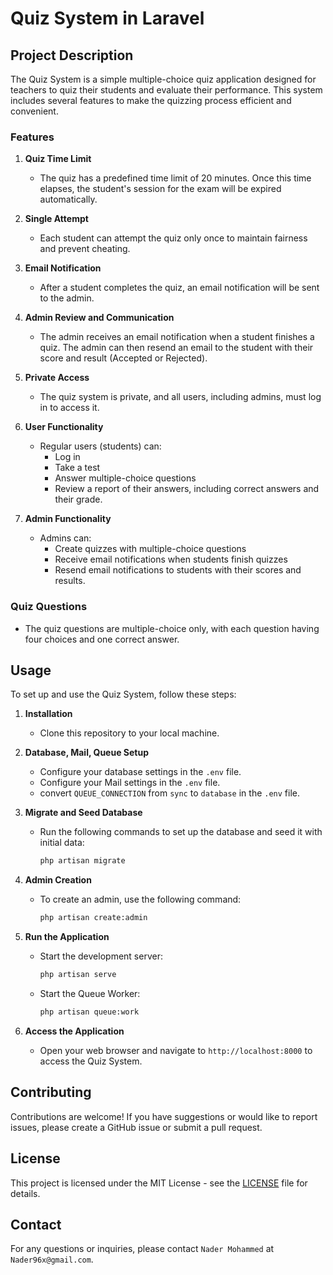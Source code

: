 # Quiz System in Laravel

## Project Description
The Quiz System is a simple multiple-choice quiz application designed for teachers to quiz their students and evaluate their performance. This system includes several features to make the quizzing process efficient and convenient.

### Features

1. **Quiz Time Limit**
    - The quiz has a predefined time limit of 20 minutes. Once this time elapses, the student's session for the exam will be expired automatically.

2. **Single Attempt**
    - Each student can attempt the quiz only once to maintain fairness and prevent cheating.

3. **Email Notification**
    - After a student completes the quiz, an email notification will be sent to the admin.

4. **Admin Review and Communication**
    - The admin receives an email notification when a student finishes a quiz. The admin can then resend an email to the student with their score and result (Accepted or Rejected).

5. **Private Access**
    - The quiz system is private, and all users, including admins, must log in to access it.

6. **User Functionality**
    - Regular users (students) can:
        - Log in
        - Take a test
        - Answer multiple-choice questions
        - Review a report of their answers, including correct answers and their grade.

7. **Admin Functionality**
    - Admins can:
        - Create quizzes with multiple-choice questions
        - Receive email notifications when students finish quizzes
        - Resend email notifications to students with their scores and results.

### Quiz Questions
- The quiz questions are multiple-choice only, with each question having four choices and one correct answer.

## Usage
To set up and use the Quiz System, follow these steps:

1. **Installation**
    - Clone this repository to your local machine.

2. **Database, Mail, Queue Setup**
    - Configure your database settings in the `.env` file.
    - Configure your Mail settings in the `.env` file.
    - convert `QUEUE_CONNECTION` from `sync` to `database` in the `.env` file.

3. **Migrate and Seed Database**
    - Run the following commands to set up the database and seed it with initial data:
      ```bash
      php artisan migrate
      ```

4. **Admin Creation**
    - To create an admin, use the following command:
      ```bash
      php artisan create:admin
      ```

5. **Run the Application**
    - Start the development server:
      ```bash
      php artisan serve
      ```
    - Start the Queue Worker:
      ```bash
      php artisan queue:work
      ```

6. **Access the Application**
    - Open your web browser and navigate to `http://localhost:8000` to access the Quiz System.

## Contributing
Contributions are welcome! If you have suggestions or would like to report issues, please create a GitHub issue or submit a pull request.

## License
This project is licensed under the MIT License - see the [LICENSE](LICENSE) file for details.

## Contact
For any questions or inquiries, please contact `Nader Mohammed` at `Nader96x@gmail.com`.

